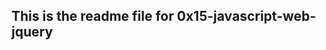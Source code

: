 This is the readme file for 0x15-javascript-web-jquery
--------------------------------------------------------
